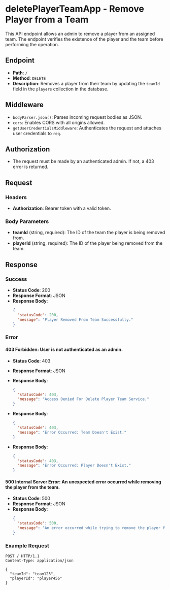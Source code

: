# deletePlayerTeamApp - Remove Player from a Team

This API endpoint allows an admin to remove a player from an assigned team. The endpoint verifies the existence of the player and the team before performing the operation.

## Endpoint

- **Path**: `/`
- **Method**: `DELETE`
- **Description**: Removes a player from their team by updating the `teamId` field in the `players` collection in the database.

## Middleware

- `bodyParser.json()`: Parses incoming request bodies as JSON.
- `cors`: Enables CORS with all origins allowed.
- `getUserCredentialsMiddleware`: Authenticates the request and attaches user credentials to `req`.

## Authorization

- The request must be made by an authenticated admin. If not, a 403 error is returned.

## Request

### Headers

- **Authorization**: Bearer token with a valid token.

### Body Parameters

- **teamId** (string, required): The ID of the team the player is being removed from.
- **playerId** (string, required): The ID of the player being removed from the team.

## Response

### Success

- **Status Code**: 200
- **Response Format**: JSON
- **Response Body**:
  ```json
  {
    "statusCode": 200,
    "message": "Player Removed From Team Successfully."
  }
  ```

### Error

#### 403 Forbidden: User is not authenticated as an admin.

- **Status Code**: 403
- **Response Format**: JSON
- **Response Body**:
  ```json
  {
    "statusCode": 403,
    "message": "Access Denied For Delete Player Team Service."
  }
  ```

- **Response Body**:
  ```json
  {
    "statusCode": 403,
    "message": "Error Occurred: Team Doesn't Exist."
  }
  ```

- **Response Body**:
  ```json
  {
    "statusCode": 403,
    "message": "Error Occurred: Player Doesn't Exist."
  }
  ```

#### 500 Internal Server Error: An unexpected error occurred while removing the player from the team.

- **Status Code**: 500
- **Response Format**: JSON
- **Response Body**:
  ```json
  {
    "statusCode": 500,
    "message": "An error occurred while trying to remove the player from the team."
  }
  ```


### Example Request

```http
POST / HTTP/1.1
Content-Type: application/json

{
  "teamId": "team123",
  "playerId": "player456"
}
```


